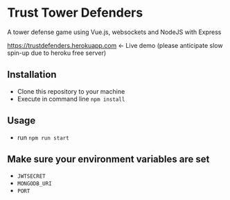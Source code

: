 # Trust Tower Defenders
A tower defense game using Vue.js, websockets and NodeJS with Express

https://trustdefenders.herokuapp.com <- Live demo (please anticipate slow spin-up due to heroku free server)

## Installation
- Clone this repository to your machine
- Execute in command line `npm install`

## Usage
- run `npm run start`

## Make sure your environment variables are set

- `JWTSECRET`
- `MONGODB_URI`
- `PORT`
